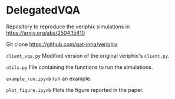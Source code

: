 # DelegatedVQA
Repository to reproduce the veriphix simulations in https://arxiv.org/abs/2504.15410

Git clone https://github.com/qat-inria/veriphix

`client_vqa.py` Modified version of the original veriphix's `client.py`.

`utils.py` File containing the functions to run the simulations.

`example_run.ipynb` run an example.

`plot_figure.ipynb` Plots the figure reported in the paper.





